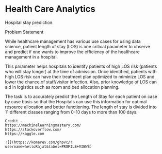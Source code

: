 # Health Care Analytics

Hospital stay prediction

Problem Statement

While healthcare management has various use cases for using data science, patient length of stay (LOS) is one critical parameter to observe and predict if one wants to improve the efficiency of the healthcare management in a hospital.

This parameter helps hospitals to identify patients of high LOS risk (patients who will stay longer) at the time of admission. Once identified, patients with high LOS risk can have their treatment plan optimized to miminize LOS and lower the chance of staff/visitor infection. Also, prior knowledge of LOS can aid in logistics such as room and bed allocation planning.

The task is to accurately predict the Length of Stay for each patient on case by case basis so that the Hospitals can use this information for optimal resource allocation and better functioning. The length of stay is divided into 11 different classes ranging from 0-10 days to more than 100 days.

```
Credit - 
https://machinelearningmastery.com/
https://stackoverflow.com/
https://kaggle.com
```

```
![](https://komarev.com/ghpvc/?username=helloRajat&label=PROFILE+VIEWS)
```
